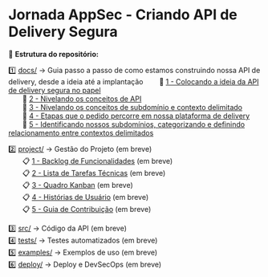 # Jornada AppSec - Criando API de Delivery Segura

📂 **Estrutura do repositório:**

1️⃣ [docs/](./docs) → Guia passo a passo de como estamos construindo nossa API de delivery, desde a ideia até a implantação
  📄 [1 - Colocando a ideia da API de delivery segura no papel](./docs/1-Colocando-a-ideia-da-API-de-delivery-segura-no-papel.pdf)  
  📄 [2 - Nivelando os conceitos de API](./docs/2-Nivelando-os-conceitos-de-API.pdf)  
  📄 [3 - Nivelando os conceitos de subdomínio e contexto delimitado](./docs/3-Nivelando-os-conceitos-de-subdomínio-e-contexto-delimitado.pdf)  
  📄 [4 - Etapas que o pedido percorre em nossa plataforma de delivery](./docs/4-Etapas-que-o-pedido-percorre-em-nossa-plataforma-de-delivery.pdf)  
  📄 [5 - Identificando nossos subdomínios, categorizando e definindo relacionamento entre contextos delimitados](./docs/5-Identificando-nossos-subdomínios-categorizando-e-definindo-relacionamento-entre-contextos-delimitados.pdf)  

2️⃣ [project/](./project) → Gestão do Projeto (em breve)  
  📋 [1 - Backlog de Funcionalidades](./project/backlog.md) (em breve)  
  📋 [2 - Lista de Tarefas Técnicas](./project/tarefas.md) (em breve)  
  📋 [3 - Quadro Kanban](./project/kanban.md) (em breve)  
  📋 [4 - Histórias de Usuário](./project/historias-de-usuario.md) (em breve)  
  📋 [5 - Guia de Contribuição](./project/contribuicao.md) (em breve)  

3️⃣ [src/](./src) → Código da API (em breve)  
4️⃣ [tests/](./tests) → Testes automatizados (em breve)  
5️⃣ [examples/](./examples) → Exemplos de uso (em breve)  
6️⃣ [deploy/](./deploy) → Deploy e DevSecOps (em breve)  
